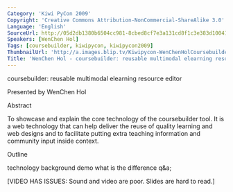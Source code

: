 ```yaml
---
Category: 'Kiwi PyCon 2009'
Copyright: 'Creative Commons Attribution-NonCommercial-ShareAlike 3.0'
Language: 'English'
SourceUrl: http://05d2db1380b6504cc981-8cbed8cf7e3a131cd8f1c3e383d10041.r93.cf2.rackcdn.com/kiwi-pycon-2009/128_wenchen-hol-coursebuilder-reusable-multimodal-elearning-resource-editor.flv
Speakers: [WenChen Hol]
Tags: [coursebuilder, kiwipycon, kiwipycon2009]
ThumbnailUrl: 'http://a.images.blip.tv/Kiwipycon-WenChenHolCoursebuilderReusableMultimodalElearningResourc896-68.jpg'
Title: 'WenChen Hol - coursebuilder: reusable multimodal elearning resource editor'
---
```

coursebuilder: reusable multimodal elearning resource editor

Presented by WenChen Hol

Abstract

To showcase and explain the core technology of the coursebuilder tool. It is a
web technology that can help deliver the reuse of quality learning and web
designs and to facilitate putting extra teaching information and community
input inside context.

Outline

technology background demo what is the difference q&a;

[VIDEO HAS ISSUES: Sound and video are poor. Slides are hard to read.]
